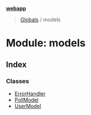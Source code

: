 **[webapp](../README.md)**

> [Globals](../globals.md) / models

# Module: models

## Index

### Classes

* [ErrorHandler](../classes/models.errorhandler.md)
* [PollModel](../classes/models.pollmodel.md)
* [UserModel](../classes/models.usermodel.md)
